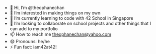 - 👋 Hi, I’m @theophanechan
- 👀 I’m interested in making things on my own
- 🌱 I’m currently learning to code with 42 School in Singapore
- 💞️ I’m looking to collaborate on school projects and other things that I can add to my portfolio
- 📫 How to reach me theophanechan@yahoo.com
- 😄 Pronouns: he/he
- ⚡ Fun fact: iam42at42!

<!---
theophanechan/theophanechan is a ✨ special ✨ repository because its `README.md` (this file) appears on your GitHub profile.
You can click the Preview link to take a look at your changes.
--->
